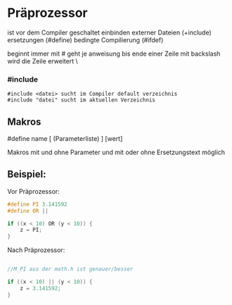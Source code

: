# Präprozessor

ist vor dem Compiler geschaltet
einbinden externer Dateien (+include)
ersetzungen (#define)
bedingte Compilierung (#ifdef)

beginnt immer mit #
geht je anweisung bis ende einer Zeile
mit backslash wird die Zeile erweitert \

### #include
```
#include <datei> sucht im Compiler default verzeichnis
#include "datei" sucht im aktuellen Verzeichnis
```

## Makros
#define name [ (Parameterliste) ] [wert]

Makros mit und ohne Parameter und mit oder ohne Ersetzungstext möglich

## Beispiel:

Vor Präprozessor:
```C
#define PI 3.141592
#define OR ||

if ((x < 10) OR (y < 10)) {
    z = PI;
}
```
Nach Präprozessor:
```C

//M_PI aus der math.h ist genauer/besser

if ((x < 10) || (y < 10)) {
    z = 3.141592;
}
```
